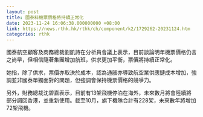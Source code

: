 ```yaml
---
layout: post
title: 國泰料機票價格將持續正常化
date: 2023-11-24 16:06:38.000000000 +08:00
link: https://news.rthk.hk/rthk/ch/component/k2/1729262-20231124.htm
categories: rthk
---
```


國泰航空顧客及商務總裁劉凱詩在分析員會議上表示，目前談論明年機票價格仍言之尚早，但相信隨著集團增加航班，供求更加平衡，票價將持續正常化。

她指，除了供求，票價亦取決於成本，認為通脹亦導致航空業供應鏈成本增加，強調並非國泰單獨面對的問題，但強調會保持機票價格的競爭力。

另外，財務總裁沈碧嘉表示，目前有13架飛機停泊在海外，未來數月將會陸續將部分調回香港，並重新使用。截至10月，旗下機隊合計有228架，未來數年將增加72架飛機。

